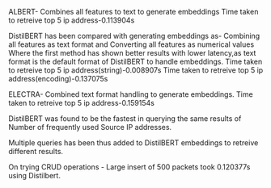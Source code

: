 ALBERT- Combines all features to text to generate embeddings
Time taken to retreive top 5 ip address-0.113904s

DistilBERT has been compared with generating embeddings as- Combining all features as text format and Converting all features as numerical values
Where the first method has shown better results with lower latency,as text format is the default format of DistilBERT to handle embeddings.
Time taken to retreive top 5 ip address(string)-0.008907s
Time taken to retreive top 5 ip address(encoding)-0.137075s

ELECTRA- Combined text format handling to generate embeddings.
Time taken to retreive top 5 ip address-0.159154s

DistilBERT was found to be the fastest in querying the same results of Number of frequently used Source IP addresses.


Multiple queries has been thus added to DistilBERT embeddings to retreive different results.

On trying CRUD operations - Large insert of 500 packets took 0.120377s using Distilbert.
